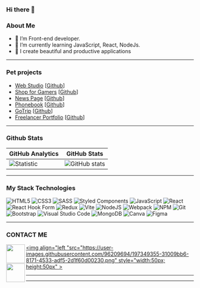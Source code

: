 ### Hi there 👋


### About Me
 - :telescope: I’m Front-end developer.
 - :seedling: I’m currently learning JavaScript, React, NodeJs.
 - :milky_way: I create beautiful and productive applications
---

### Pet projects 
- [Web Studio](https://sannyeks.github.io/goit-markup-hw-08/) [[Github](https://github.com/Sannyeks/goit-markup-hw-08)]
- [Shop for Gamers](https://sannyeks.github.io/shop-for-gamers/) [[Github](https://github.com/Sannyeks/shop-for-gamers)]
- [News Page](https://sannyeks.github.io/news-page/) [[Github](https://github.com/Sannyeks/news-page)]
- [Phonebook](https://sannyeks.github.io/goit-react-hw-08-phonebook/) [[Github](https://github.com/Sannyeks/goit-react-hw-08-phonebook)]
- [GoTrip](https://sannyeks.github.io/GoTrip/) [[Github](https://github.com/Sannyeks/GoTrip)]
- [Freelancer Portfolio](https://sannyeks.github.io/freelancer-portfolio/) [[Github](https://github.com/Sannyeks/freelancer-portfolio)]

---
### Github Stats
| **GitHub Analytics** | **GitHub Stats** |
|----------------------|---------------|
| ![Statistic](https://github-readme-stats.vercel.app/api/top-langs/?username=Sannyeks&layout=compact&theme=github_dark&border_color=1d1d1f&card_width=400) | ![GitHub stats](http://github-profile-summary-cards.vercel.app/api/cards/stats?username=Sannyeks&show_icons=true&theme=nord_dark&card_width=400)
---

### My Stack Technologies
![HTML5](https://img.shields.io/badge/html5-%23E34F26.svg?style=for-the-badge&logo=html5&logoColor=white) ![CSS3](https://img.shields.io/badge/css3-%231572B6.svg?style=for-the-badge&logo=css3&logoColor=white) ![SASS](https://img.shields.io/badge/SASS-hotpink.svg?style=for-the-badge&logo=SASS&logoColor=white) ![Styled Components](https://img.shields.io/badge/styled--components-DB7093?style=for-the-badge&logo=styled-components&logoColor=white) ![JavaScript](https://img.shields.io/badge/javascript-%23323330.svg?style=for-the-badge&logo=javascript&logoColor=%23F7DF1E) ![React](https://img.shields.io/badge/react-%2320232a.svg?style=for-the-badge&logo=react&logoColor=%2361DAFB) ![React Hook Form](https://img.shields.io/badge/React%20Hook%20Form-%23EC5990.svg?style=for-the-badge&logo=reacthookform&logoColor=white) ![Redux](https://img.shields.io/badge/redux-%23593d88.svg?style=for-the-badge&logo=redux&logoColor=white) ![Vite](https://img.shields.io/badge/vite-%23646CFF.svg?style=for-the-badge&logo=vite&logoColor=white) ![NodeJS](https://img.shields.io/badge/node.js-6DA55F?style=for-the-badge&logo=node.js&logoColor=white) ![Webpack](https://img.shields.io/badge/webpack-%238DD6F9.svg?style=for-the-badge&logo=webpack&logoColor=black) ![NPM](https://img.shields.io/badge/NPM-%23CB3837.svg?style=for-the-badge&logo=npm&logoColor=white) ![Git](https://img.shields.io/badge/git-%23F05033.svg?style=for-the-badge&logo=git&logoColor=white) ![Bootstrap](https://img.shields.io/badge/bootstrap-%238511FA.svg?style=for-the-badge&logo=bootstrap&logoColor=white) ![Visual Studio Code](https://img.shields.io/badge/Visual%20Studio%20Code-0078d7.svg?style=for-the-badge&logo=visual-studio-code&logoColor=white) ![MongoDB](https://img.shields.io/badge/MongoDB-%234ea94b.svg?style=for-the-badge&logo=mongodb&logoColor=white) ![Canva](https://img.shields.io/badge/Canva-%2300C4CC.svg?style=for-the-badge&logo=Canva&logoColor=white) ![Figma](https://img.shields.io/badge/figma-%23F24E1E.svg?style=for-the-badge&logo=figma&logoColor=white)

---

### CONTACT ME

[<img  align="left" src="https://user-images.githubusercontent.com/96209694/197350945-d92dab8d-5075-4a38-9065-25325ba8cac4.png" style="width:50px; height:50px" >](mailto:oleksandryushchenko13@gmail.com)
[<img align="left "src="https://user-images.githubusercontent.com/96209694/197349355-31009bb6-8171-4533-adf5-2d1f60d00230.png" style="width:50px; height:50px" >](https://www.linkedin.com/in/oleksandr-yushchenk0/) 
[<img align="left" src="https://github.com/gauravghongde/social-icons/blob/master/PNG/Color/Telegram.png" style="width:50px; height:50px" >](https://t.me/OleksandrYushchenko1)

---

---


<!--
**Sannyeks/sannyeks** is a ✨ _special_ ✨ repository because its `README.md` (this file) appears on your GitHub profile.
Here are some ideas to get you started:

- 🔭 I’m currently working on ...
- 🌱 I’m currently learning ...
- 👯 I’m looking to collaborate on ...
- 🤔 I’m looking for help with ...
- 💬 Ask me about ...
- 📫 How to reach me: ...
- 😄 Pronouns: ...
- ⚡ Fun fact: ...
-->
